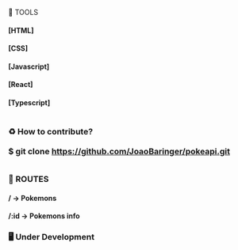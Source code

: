 🔨 TOOLS

<h4>[HTML]
<h4>[CSS]
<h4>[Javascript]
<h4>[React]
<h4>[Typescript]
<br><br>
<h3>♻️ How to contribute?
<br><br

  $ git clone https://github.com/JoaoBaringer/pokeapi.git<br><br>

📌 ROUTES

<h4> / -> Pokemons
<h4> /:id -> Pokemons info

<h3>🖥️ Under Development
